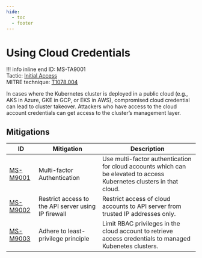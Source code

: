 ```yaml
---
hide:
  - toc
  - footer
---
```


# Using Cloud Credentials

!!! info inline end
    ID: MS-TA9001<br>
    Tactic: [Initial Access](../tactics/InitialAccess/index.md) <br>
    MITRE technique: [T1078.004](https://attack.mitre.org/techniques/T1078/004/)

In cases where the Kubernetes cluster is deployed in a public cloud (e.g., AKS in Azure, GKE in GCP, or EKS in AWS), compromised cloud credential can lead to cluster takeover. Attackers who have access to the cloud account credentials can get access to the cluster’s management layer.

## Mitigations

|ID|Mitigation|Description|
|--|----------|-----------|
|[MS-M9001](../mitigations/MS-M9001%20Multi-factor%20Authentication.md)|Multi-factor Authentication|Use multi-factor authentication for cloud accounts which can be elevated to access Kubernetes clusters in that cloud.|
|[MS-M9002](../mitigations/MS-M9002%20Restrict%20access%20to%20the%20API%20server%20using%20IP%20firewall.md)|Restrict access to the API server using IP firewall|Restrict access of cloud accounts to API server from trusted IP addresses only.|
|[MS-M9003](../mitigations/MS-M9003%20Adhere%20to%20least-privilege%20principle.md)|Adhere to least-privilege principle|Limit RBAC privileges in the cloud account to retrieve access credentials to managed Kubenetes clusters.|